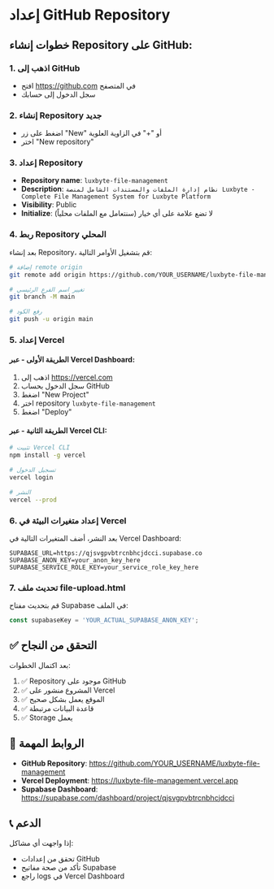 # إعداد GitHub Repository

## خطوات إنشاء Repository على GitHub:

### 1. اذهب إلى GitHub
- افتح https://github.com في المتصفح
- سجل الدخول إلى حسابك

### 2. إنشاء Repository جديد
- اضغط على زر "New" أو "+" في الزاوية العلوية
- اختر "New repository"

### 3. إعداد Repository
- **Repository name**: `luxbyte-file-management`
- **Description**: `نظام إدارة الملفات والمستندات الشامل لمنصة Luxbyte - Complete File Management System for Luxbyte Platform`
- **Visibility**: Public
- **Initialize**: لا تضع علامة على أي خيار (سنتعامل مع الملفات محلياً)

### 4. ربط Repository المحلي
بعد إنشاء Repository، قم بتشغيل الأوامر التالية:

```bash
# إضافة remote origin
git remote add origin https://github.com/YOUR_USERNAME/luxbyte-file-management.git

# تغيير اسم الفرع الرئيسي
git branch -M main

# رفع الكود
git push -u origin main
```

### 5. إعداد Vercel

#### الطريقة الأولى - عبر Vercel Dashboard:
1. اذهب إلى https://vercel.com
2. سجل الدخول بحساب GitHub
3. اضغط "New Project"
4. اختر repository `luxbyte-file-management`
5. اضغط "Deploy"

#### الطريقة الثانية - عبر Vercel CLI:
```bash
# تثبيت Vercel CLI
npm install -g vercel

# تسجيل الدخول
vercel login

# النشر
vercel --prod
```

### 6. إعداد متغيرات البيئة في Vercel
بعد النشر، أضف المتغيرات التالية في Vercel Dashboard:

```
SUPABASE_URL=https://qjsvgpvbtrcnbhcjdcci.supabase.co
SUPABASE_ANON_KEY=your_anon_key_here
SUPABASE_SERVICE_ROLE_KEY=your_service_role_key_here
```

### 7. تحديث ملف file-upload.html
قم بتحديث مفتاح Supabase في الملف:
```javascript
const supabaseKey = 'YOUR_ACTUAL_SUPABASE_ANON_KEY';
```

## ✅ التحقق من النجاح

بعد اكتمال الخطوات:
1. ✅ Repository موجود على GitHub
2. ✅ المشروع منشور على Vercel
3. ✅ الموقع يعمل بشكل صحيح
4. ✅ قاعدة البيانات مرتبطة
5. ✅ Storage يعمل

## 🔗 الروابط المهمة

- **GitHub Repository**: https://github.com/YOUR_USERNAME/luxbyte-file-management
- **Vercel Deployment**: https://luxbyte-file-management.vercel.app
- **Supabase Dashboard**: https://supabase.com/dashboard/project/qjsvgpvbtrcnbhcjdcci

## 📞 الدعم

إذا واجهت أي مشاكل:
- تحقق من إعدادات GitHub
- تأكد من صحة مفاتيح Supabase
- راجع logs في Vercel Dashboard
